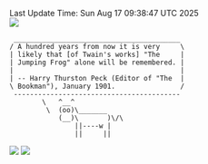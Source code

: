 Last Update Time: 
Sun Aug 17 09:38:47 UTC 2025
<br>![](https://img.shields.io/badge/%E5%A4%A7%E5%AE%B6-%E5%AE%89%E5%AE%89-green)<br>
```
 _________________________________________
/ A hundred years from now it is very     \
| likely that [of Twain's works] "The     |
| Jumping Frog" alone will be remembered. |
|                                         |
| -- Harry Thurston Peck (Editor of "The  |
\ Bookman"), January 1901.                /
 -----------------------------------------
        \   ^__^
         \  (oo)\_______
            (__)\       )\/\
                ||----w |
                ||     ||
```
![](https://github-readme-stats.vercel.app/api?username=chenlitw)
![](https://github-readme-stats.vercel.app/api/top-langs/?username=chenlitw)
